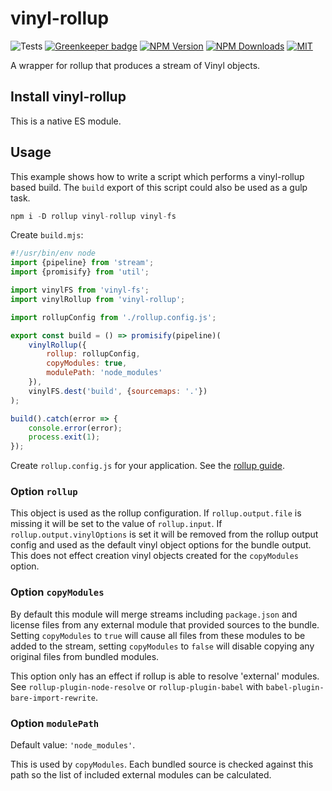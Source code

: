 # vinyl-rollup

![Tests][tests-status]
[![Greenkeeper badge][gk-image]](https://greenkeeper.io/)
[![NPM Version][npm-image]][npm-url]
[![NPM Downloads][downloads-image]][downloads-url]
[![MIT][license-image]](LICENSE)

A wrapper for rollup that produces a stream of Vinyl objects.

## Install vinyl-rollup

This is a native ES module.

## Usage

This example shows how to write a script which performs a vinyl-rollup based build.
The `build` export of this script could also be used as a gulp task.

```js
npm i -D rollup vinyl-rollup vinyl-fs
```

Create `build.mjs`:
```js
#!/usr/bin/env node
import {pipeline} from 'stream';
import {promisify} from 'util';

import vinylFS from 'vinyl-fs';
import vinylRollup from 'vinyl-rollup';

import rollupConfig from './rollup.config.js';

export const build = () => promisify(pipeline)(
	vinylRollup({
		rollup: rollupConfig,
		copyModules: true,
		modulePath: 'node_modules'
	}),
	vinylFS.dest('build', {sourcemaps: '.'})
);

build().catch(error => {
	console.error(error);
	process.exit(1);
});
```

Create `rollup.config.js` for your application.  See the [rollup guide].

### Option `rollup`

This object is used as the rollup configuration.  If `rollup.output.file` is missing
it will be set to the value of `rollup.input`.  If `rollup.output.vinylOptions` is set
it will be removed from the rollup output config and used as the default vinyl object
options for the bundle output.  This does not effect creation vinyl objects created for
the `copyModules` option.

### Option `copyModules`

By default this module will merge streams including `package.json` and license files
from any external module that provided sources to the bundle.  Setting `copyModules`
to `true` will cause all files from these modules to be added to the stream, setting
`copyModules` to `false` will disable copying any original files from bundled modules.

This option only has an effect if rollup is able to resolve 'external' modules. See
`rollup-plugin-node-resolve` or `rollup-plugin-babel` with `babel-plugin-bare-import-rewrite`.

### Option `modulePath`

Default value: `'node_modules'`.

This is used by `copyModules`.  Each bundled source is checked against this path so the
list of included external modules can be calculated.


[npm-image]: https://img.shields.io/npm/v/vinyl-rollup.svg
[npm-url]: https://npmjs.org/package/vinyl-rollup
[tests-status]: https://github.com/cfware/vinyl-rollup/workflows/Tests/badge.svg
[gk-image]: https://badges.greenkeeper.io/cfware/vinyl-rollup.svg
[downloads-image]: https://img.shields.io/npm/dm/vinyl-rollup.svg
[downloads-url]: https://npmjs.org/package/vinyl-rollup
[license-image]: https://img.shields.io/github/license/cfware/vinyl-rollup.svg
[rollup guide]: https://rollupjs.org/guide/en#using-config-files
